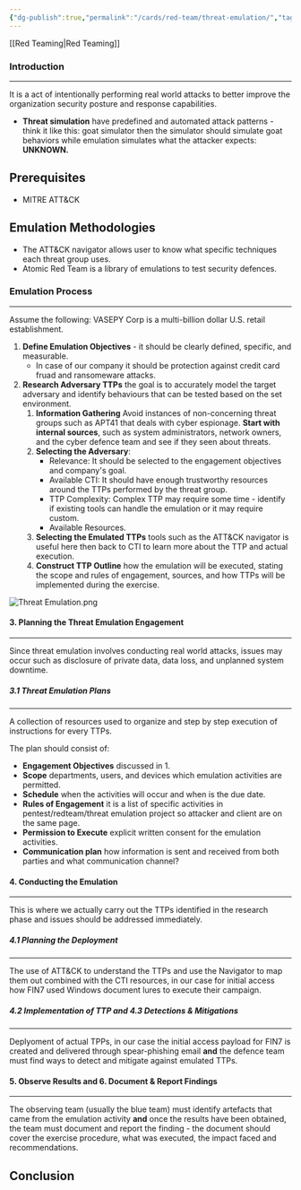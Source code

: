 ```yaml
---
{"dg-publish":true,"permalink":"/cards/red-team/threat-emulation/","tags":["sunday","template"]}
---
```


[[Red Teaming\|Red Teaming]]
### Introduction 
---
It is a act of intentionally performing real world attacks to better improve the organization security posture and response capabilities.

- **Threat simulation** have predefined and automated attack patterns - think it like this: goat simulator then the simulator should simulate goat behaviors while emulation simulates what the attacker expects: **UNKNOWN.**
## Prerequisites

- MITRE ATT&CK 
## Emulation Methodologies

- The ATT&CK navigator allows user to know what specific techniques each threat group uses.
- Atomic Red Team is a library of emulations to test security defences.
### Emulation Process
---
Assume the following: VASEPY Corp is a multi-billion dollar U.S. retail establishment.

1. **Define Emulation Objectives** - it should be clearly defined, specific, and measurable. 
	- In case of our company it should be protection against credit card fruad and ransomeware attacks.
2. **Research Adversary TTPs** the goal is to accurately model the target adversary and identify behaviours that can be tested based on the set environment.
	 1. **Information Gathering** Avoid instances of non-concerning threat groups such as APT41 that deals with cyber espionage. **Start with internal sources**, such as system administrators, network owners, and the cyber defence team and see if they seen about threats.
	 2. **Selecting the Adversary**:
		 -  Relevance: It should be selected to the engagement objectives and company's goal.
		 - Available CTI: It should have enough trustworthy resources around the TTPs performed by the threat group.
		 - TTP Complexity: Complex TTP may require some time - identify if existing tools can handle the emulation or it may require custom.
		 - Available Resources.
	3. **Selecting the Emulated TTPs** tools such as the ATT&CK navigator is useful here then back to CTI to learn more about the TTP and actual execution.
	4. **Construct TTP Outline** how the emulation will be executed, stating the scope and rules of engagement, sources, and how TTPs will be implemented during the exercise.

![Threat Emulation.png](/img/user/cards/red-team/images/Threat%20Emulation.png)
#### 3. Planning the Threat Emulation Engagement
---
Since threat emulation involves conducting real world attacks, issues may occur such as disclosure of private data, data loss, and unplanned system downtime.
##### 3.1 Threat Emulation Plans
---
A collection of resources used to organize and step by step execution of instructions for every TTPs.

The plan should consist of:

- **Engagement Objectives** discussed in 1.
- **Scope** departments, users, and devices which emulation activities are permitted.
- **Schedule** when the activities will occur and when is the due date.
- **Rules of Engagement** it is a list of specific activities in pentest/redteam/threat emulation project so attacker and client are on the same page.
- **Permission to Execute** explicit written consent for the emulation activities.
- **Communication plan** how information is sent and received from both parties and what communication channel?
#### 4. Conducting the Emulation
---
This is where we actually carry out the TTPs identified in the research phase and issues should be addressed immediately.
##### 4.1 Planning the Deployment
---
The use of ATT&CK to understand the TTPs and use the Navigator to map them out combined with the CTI resources, in our case for initial access how FIN7 used Windows document lures to execute their campaign.
##### 4.2 Implementation of TTP and 4.3 Detections & Mitigations
---
Deplyoment of actual TPPs, in our case the initial access payload for FIN7 is created and delivered through spear-phishing email **and** the defence team must find ways to detect and mitigate against emulated TTPs.

#### 5. Observe Results and 6. Document & Report Findings
---
The observing team (usually the blue team) must identify artefacts that came from the emulation activity **and** once the results have been obtained, the team must document and report the finding - the document should cover the exercise procedure, what was executed, the impact faced and recommendations. 
 

## Conclusion


